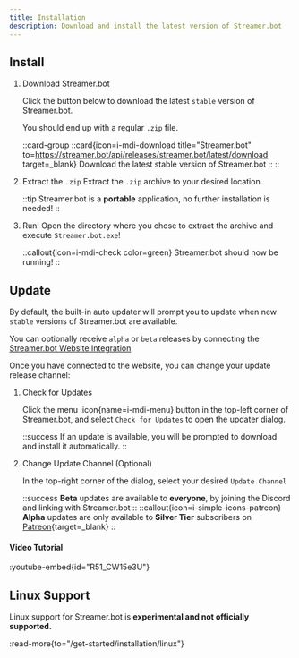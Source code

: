 ```yaml
---
title: Installation
description: Download and install the latest version of Streamer.bot
---
```


## Install

1. Download Streamer.bot

    Click the button below to download the latest `stable` version of Streamer.bot.

    You should end up with a regular `.zip` file.

    ::card-group
      ::card{icon=i-mdi-download title="Streamer.bot" to=https://streamer.bot/api/releases/streamer.bot/latest/download target=_blank}
      Download the latest stable version of Streamer.bot
      ::
    ::

2. Extract the `.zip`
    Extract the `.zip` archive to your desired location.

    ::tip
    Streamer.bot is a **portable** application, no further installation is needed!
    ::


3. Run!
    Open the directory where you chose to extract the archive and execute `Streamer.bot.exe`!

    ::callout{icon=i-mdi-check color=green}
    Streamer.bot should now be running!
    ::

## Update
By default, the built-in auto updater will prompt you to update when new `stable` versions of Streamer.bot are available.

You can optionally receive `alpha` or `beta` releases by connecting the [Streamer.bot Website Integration](/guide/integrations/streamerbot)

Once you have connected to the website, you can change your update release channel:

1. Check for Updates

    Click the menu :icon{name=i-mdi-menu} button in the top-left corner of Streamer.bot, and select `Check for Updates` to open the updater dialog.

    ::success
    If an update is available, you will be prompted to download and install it automatically.
    ::

2. Change Update Channel (Optional)

    In the top-right corner of the dialog, select your desired `Update Channel`

    ::success
    **Beta** updates are available to **everyone**, by joining the Discord and linking with Streamer.bot
    ::
    ::callout{icon=i-simple-icons-patreon}
    **Alpha** updates are only available to **Silver Tier** subscribers on [Patreon](https://patreon.com/nate1280){target=_blank}
    ::

#### Video Tutorial
:youtube-embed{id="R51_CW15e3U"}

## Linux Support
Linux support for Streamer.bot is **experimental and not officially supported.**

:read-more{to="/get-started/installation/linux"}